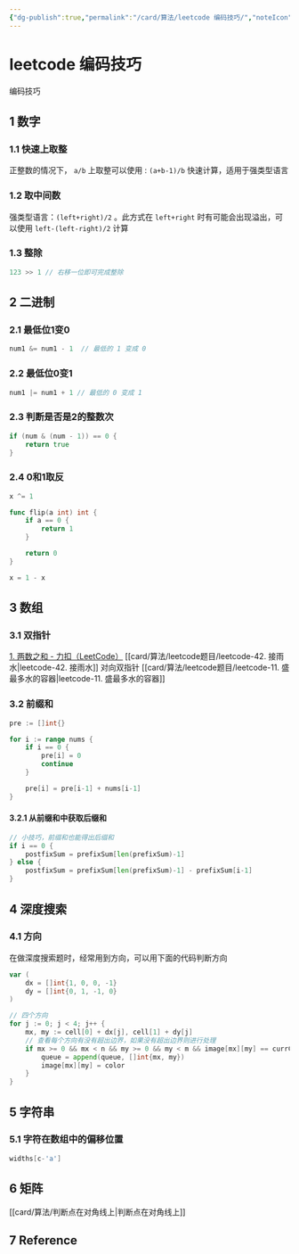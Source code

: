 ```yaml
---
{"dg-publish":true,"permalink":"/card/算法/leetcode 编码技巧/","noteIcon":"2","created":"2024-02-04T16:28:43+08:00","updated":"2024-10-21T21:51:27+08:00"}
---
```



# leetcode 编码技巧

编码技巧

## 1 数字

### 1.1 快速上取整

正整数的情况下， `a/b`  上取整可以使用 : 
`(a+b-1)/b`  快速计算，适用于强类型语言

### 1.2 取中间数

强类型语言：`(left+right)/2` 。此方式在 `left+right` 时有可能会出现溢出，可以使用 `left-(left-right)/2` 计算

### 1.3 整除

```Go
123 >> 1 // 右移一位即可完成整除
```

## 2 二进制

### 2.1 最低位1变0

```go
num1 &= num1 - 1  // 最低的 1 变成 0
```

### 2.2 最低位0变1

```go
num1 |= num1 + 1 // 最低的 0 变成 1
```

### 2.3 判断是否是2的整数次

```Go
if (num & (num - 1)) == 0 {
	return true
}
```

### 2.4 0和1取反

```go
x ^= 1
```

```go
func flip(a int) int {
	if a == 0 {
		return 1
	}

	return 0
}
```

```go
x = 1 - x
```

## 3 数组

### 3.1 双指针

[1. 两数之和 - 力扣（LeetCode）](https://leetcode.cn/problems/two-sum/?envType=featured-list&envId=2cktkvj?envType=featured-list&envId=2cktkvj)
[[card/算法/leetcode题目/leetcode-42. 接雨水\|leetcode-42. 接雨水]]
对向双指针 [[card/算法/leetcode题目/leetcode-11. 盛最多水的容器\|leetcode-11. 盛最多水的容器]]

### 3.2 前缀和

```Go
pre := []int{}

for i := range nums {
	if i == 0 {
		pre[i] = 0
		continue
	}

	pre[i] = pre[i-1] + nums[i-1]
}
```

#### 3.2.1 从前缀和中获取后缀和

```go
// 小技巧，前缀和也能得出后缀和
if i == 0 {
    postfixSum = prefixSum[len(prefixSum)-1]
} else {
    postfixSum = prefixSum[len(prefixSum)-1] - prefixSum[i-1]
}
```

## 4 深度搜索

### 4.1 方向

在做深度搜索题时，经常用到方向，可以用下面的代码判断方向

```go
var (
    dx = []int{1, 0, 0, -1}
    dy = []int{0, 1, -1, 0}
)

// 四个方向
for j := 0; j < 4; j++ {
    mx, my := cell[0] + dx[j], cell[1] + dy[j]
    // 查看每个方向有没有超出边界，如果没有超出边界则进行处理
    if mx >= 0 && mx < n && my >= 0 && my < m && image[mx][my] == currColor {
        queue = append(queue, []int{mx, my})
        image[mx][my] = color
    }
}
```

## 5 字符串

### 5.1 字符在数组中的偏移位置

```go
widths[c-'a']
```

## 6 矩阵

[[card/算法/判断点在对角线上\|判断点在对角线上]]

## 7 Reference
